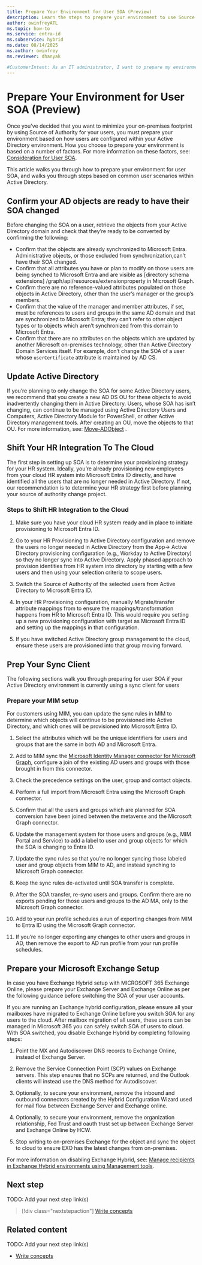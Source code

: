 ```yaml
---
title: Prepare Your Environment for User SOA (Preview)
description: Learn the steps to prepare your environment to use Source of Authority (SOA) for users.
author: owinfreyATL
ms.topic: how-to
ms.service: entra-id
ms.subservice: hybrid
ms.date: 08/14/2025
ms.author: owinfrey
ms.reviewer: dhanyak

#CustomerIntent: As an IT administrator, I want to prepare my environment so that I can minimize my on-premises footprint using user SOA.
---
```


<!--
Remove all the comments in this template before you sign-off or merge to the main branch.

This template provides the basic structure of a How-to article pattern. See the
[instructions - How-to](../level4/article-how-to-guide.md) in the pattern library.

You can provide feedback about this template at: https://aka.ms/patterns-feedback

How-to is a procedure-based article pattern that show the user how to complete a task in their own environment. A task is a work activity that has a definite beginning and ending, is observable, consist of two or more definite steps, and leads to a product, service, or decision.

-->

<!-- 1. H1 -----------------------------------------------------------------------------

Required: Use a "<verb> * <noun>" format for your H1. Pick an H1 that clearly conveys the task the user will complete.

For example: "Migrate data from regular tables to ledger tables" or "Create a new Azure SQL Database".

* Include only a single H1 in the article.
* Don't start with a gerund.
* Don't include "Tutorial" in the H1.

-->

# Prepare Your Environment for User SOA (Preview)


<!-- 2. Introductory paragraph ----------------------------------------------------------

Required: Lead with a light intro that describes, in customer-friendly language, what the customer will do. Answer the fundamental “why would I want to do this?” question. Keep it short.

Readers should have a clear idea of what they will do in this article after reading the introduction.

* Introduction immediately follows the H1 text.
* Introduction section should be between 1-3 paragraphs.
* Don't use a bulleted list of article H2 sections.

Example: In this article, you will migrate your user databases from IBM Db2 to SQL Server by using SQL Server Migration Assistant (SSMA) for Db2.

-->

Once you've decided that you want to minimize your on-premises footprint by using Source of Authority for your users, you must prepare your environment based on how users are configured within your Active Directory environment. How you choose to prepare your environment is based on a number of factors. For more information on these factors, see: [Consideration for User SOA](user-source-of-authority-overview.md#consideration-for-user-soa).

This article walks you through how to prepare your environment for user SOA, and walks you through steps based on common user scenarios within Active Directory.



<!---Avoid notes, tips, and important boxes. Readers tend to skip over them. Better to put that info directly into the article text.

-->

## Confirm your AD objects are ready to have their SOA changed 

Before changing the SOA on a user, retrieve the objects from your Active Directory domain and check that they’re ready to be converted by confirming the following:

- Confirm that the objects are already synchronized to Microsoft Entra. Administrative objects, or those excluded from synchronization,can’t have their SOA changed. 
- Confirm that all attributes you have or plan to modify on those users are being synched to Microsoft Entra and are visible as [directory schema extensions] /graph/api/resources/extensionproperty in Microsoft Graph. 
- Confirm there are no reference-valued attributes populated on those objects in Active Directory, other than the user’s manager or the group’s members.  
- Confirm that the value of the manager and member attributes, if set, must be references to users and groups in the same AD domain and that are synchronized to Microsoft Entra; they can’t refer to other object types or to objects which aren’t synchronized from this domain to Microsoft Entra. 
- Confirm that there are no attributes on the objects which are updated by another Microsoft on-premises technology, other than Active Directory Domain Services itself. For example, don’t change the SOA of a user whose `userCertificate` attribute is maintained by AD CS. 

## Update Active Directory

If you’re planning to only change the SOA for some Active Directory users, we recommend that you create a new AD DS OU for these objects to avoid inadvertently changing them in Active Directory. Users, whose SOA has isn’t changing, can continue to be managed using Active Directory Users and Computers, Active Directory Module for PowerShell, or other Active Directory management tools. After creating an OU, move the objects to that OU. For more information, see: [Move-ADObject](/powershell/module/activedirectory/move-adobject?view=windowsserver2025-ps) .



## Shift Your HR Integration To The Cloud 

The first step in setting up SOA is to determine your provisioning strategy for your HR system. Ideally, you’re already provisioning new employees from your cloud HR system into Microsoft Entra ID directly, and have identified all the users that are no longer needed in Active Directory. If not, our recommendation is to determine your HR strategy first before planning your source of authority change project.  

### Steps to Shift HR Integration to the Cloud

1.	Make sure you have your cloud HR system ready and in place to initiate provisioning to Microsoft Entra ID. 

1.	Go to your HR Provisioning to Active Directory configuration and remove the users no longer needed in Active Directory from the App-> Active Directory provisioning configuration (e.g., Workday to Active Directory) so they no longer sync into Active Directory. Apply phased approach to provision identities from HR system into directory by starting with a few users and then using your selection criteria to scope users. 

1.	Switch the Source of Authority of the selected users from Active Directory to Microsoft Entra ID. 

1.	In your HR Provisioning configuration, manually Migrate/transfer attribute mappings from to ensure the mappings/transformation happens from HR to Microsoft Entra ID. This would require you setting up a new provisioning configuration with target as Microsoft Entra ID and setting up the mappings in that configuration.  

1.	If you have switched Active Directory group management to the cloud, ensure these users are provisioned into that group moving forward.


## Prep Your Sync Client

The following sections walk you through preparing for user SOA if your Active Directory environment is currently using a sync client for users

### Prepare your MIM setup 

For customers using MIM, you can update the sync rules in MIM to determine which objects will continue to be provisioned into Active Directory, and which ones will be provisioned into Microsoft Entra ID.  

1.	Select the attributes which will be the unique identifiers for users and groups that are the same in both AD and Microsoft Entra. 

1.	Add to MIM sync the [Microsoft Identity Manager connector for Microsoft Graph](/microsoft-identity-manager/microsoft-identity-manager-2016-connector-graph), configure a join of the existing AD users and groups with those brought in from this connector.  

1.	Check the precedence settings on the user, group and contact objects. 

1.	Perform a full import from Microsoft Entra using the Microsoft Graph connector.  

1.	Confirm that all the users and groups which are planned for SOA conversion have been joined between the metaverse and the Microsoft Graph connector.  

1.	Update the management system for those users and groups (e.g., MIM Portal and Service) to add a label to user and group objects for which the SOA is changing to Entra ID. 

1.	Update the sync rules so that you’re no longer syncing those labeled user and group objects from MIM to AD, and instead synching to Microsoft Graph connector.

1.	Keep the sync rules de-activated until SOA transfer is complete.   

1.	After the SOA transfer, re-sync users and groups.  Confirm there are no exports pending for those users and groups to the AD MA, only to the Microsoft Graph connector.

1.	Add to your run profile schedules a run of exporting changes from MIM to Entra ID using the Microsoft Graph connector.   

1.	If you’re no longer exporting any changes to other users and groups in AD, then remove the export to AD run profile from your run profile schedules. 



## Prepare your Microsoft Exchange Setup 

In case you have Exchange Hybrid setup with MICROSOFT 365 Exchange Online, please prepare your Exchange Server and Exchange Online as per the following guidance before switching the SOA of your user accounts.  

If you are running an Exchange hybrid configuration, please ensure all your mailboxes have migrated to Exchange Online before you switch SOA for any users to the cloud. After mailbox migration of all users, these users can be managed in Microsoft 365 you can safely switch SOA of users to cloud. With SOA switched, you disable Exchange Hybrid by completing following steps:

1.	Point the MX and Autodiscover DNS records to Exchange Online, instead of Exchange Server.  

1.	Remove the Service Connection Point (SCP) values on Exchange servers. This step ensures that no SCPs are returned, and the Outlook clients will instead use the DNS method for Autodiscover. 

1.	Optionally, to secure your environment, remove the inbound and outbound connectors created by the Hybrid Configuration Wizard used for mail flow between Exchange Server and Exchange online. 

1.	Optionally, to secure your environment, remove the organization relationship, Fed Trust and oauth trust set up between Exchange Server and Exchange Online by HCW. 

1.	Stop writing to on-premises Exchange for the object and sync the object to cloud to ensure EXO has the latest changes from on-premises.

For more information on disabling Exchange Hybrid, see: [Manage recipients in Exchange Hybrid environments using Management tools](/Exchange/manage-hybrid-exchange-recipients-with-management-tools).


##

##



<!-- 5. Next step/Related content------------------------------------------------------------------------

Optional: You have two options for manually curated links in this pattern: Next step and Related content. You don't have to use either, but don't use both.
  - For Next step, provide one link to the next step in a sequence. Use the blue box format
  - For Related content provide 1-3 links. Include some context so the customer can determine why they would click the link. Add a context sentence for the following links.

-->

## Next step

TODO: Add your next step link(s)

> [!div class="nextstepaction"]
> [Write concepts](article-concept.md)

<!-- OR -->

## Related content

TODO: Add your next step link(s)

- [Write concepts](article-concept.md)

<!--
Remove all the comments in this template before you sign-off or merge to the main branch.
-->

